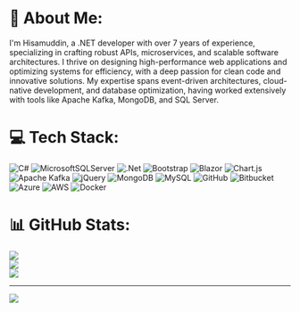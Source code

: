# 💫 About Me:
I'm Hisamuddin, a .NET developer with over 7 years of experience, specializing in crafting robust APIs, microservices, and scalable software architectures. I thrive on designing high-performance web applications and optimizing systems for efficiency, with a deep passion for clean code and innovative solutions. My expertise spans event-driven architectures, cloud-native development, and database optimization, having worked extensively with tools like Apache Kafka, MongoDB, and SQL Server. 


# 💻 Tech Stack:
![C#](https://img.shields.io/badge/c%23-%23239120.svg?style=for-the-badge&logo=csharp&logoColor=white) ![MicrosoftSQLServer](https://img.shields.io/badge/Microsoft%20SQL%20Server-CC2927?style=for-the-badge&logo=microsoft%20sql%20server&logoColor=white) ![.Net](https://img.shields.io/badge/.NET-5C2D91?style=for-the-badge&logo=.net&logoColor=white) ![Bootstrap](https://img.shields.io/badge/bootstrap-%238511FA.svg?style=for-the-badge&logo=bootstrap&logoColor=white) ![Blazor](https://img.shields.io/badge/blazor-%235C2D91.svg?style=for-the-badge&logo=blazor&logoColor=white) ![Chart.js](https://img.shields.io/badge/chart.js-F5788D.svg?style=for-the-badge&logo=chart.js&logoColor=white) ![Apache Kafka](https://img.shields.io/badge/Apache%20Kafka-000?style=for-the-badge&logo=apachekafka) ![jQuery](https://img.shields.io/badge/jquery-%230769AD.svg?style=for-the-badge&logo=jquery&logoColor=white) ![MongoDB](https://img.shields.io/badge/MongoDB-%234ea94b.svg?style=for-the-badge&logo=mongodb&logoColor=white) ![MySQL](https://img.shields.io/badge/mysql-4479A1.svg?style=for-the-badge&logo=mysql&logoColor=white) ![GitHub](https://img.shields.io/badge/github-%23121011.svg?style=for-the-badge&logo=github&logoColor=white) ![Bitbucket](https://img.shields.io/badge/bitbucket-%230047B3.svg?style=for-the-badge&logo=bitbucket&logoColor=white)  
![Azure](https://img.shields.io/badge/azure-%230072C6.svg?style=for-the-badge&logo=microsoftazure&logoColor=white) ![AWS](https://img.shields.io/badge/AWS-%23FF9900.svg?style-for-the-badge&logo=amazon-aws&logoColor=white) ![Docker](https://img.shields.io/badge/docker-%230db7ed.svg?style-for-the-badge&logo=docker&logoColor=white)


# 📊 GitHub Stats:
![](https://github-readme-stats.vercel.app/api?username=hisamuddin&theme=dark&hide_border=false&include_all_commits=false&count_private=false)<br/>
![](https://github-readme-streak-stats.herokuapp.com/?user=hisamuddin&theme=dark&hide_border=false)<br/>
![](https://github-readme-stats.vercel.app/api/top-langs/?username=hisamuddin&theme=dark&hide_border=false&include_all_commits=false&count_private=false&layout=compact)

---
[![](https://visitcount.itsvg.in/api?id=hisamuddin&icon=0&color=0)](https://visitcount.itsvg.in)

<!-- Proudly created with GPRM ( https://gprm.itsvg.in ) -->
